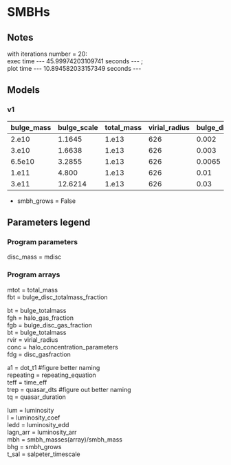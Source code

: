 # SMBHs

## Notes
with iterations number = 20:  
exec time --- 45.99974203109741 seconds --- ;  
plot time --- 10.894582033157349 seconds ---

## Models
### v1
bulge_mass | bulge_scale | total_mass | virial_radius | bulge_disc_totalmass_fractions | bulge_disc_gas_fractions | bulge_totalmas | quasar_duration
------------ | ------------- | ------------- | ------------- | ------------- | ------------- | ------------- | ------------- 
2.e10 | 1.1645 | 1.e13 | 626 | 0.002 | 0.05 | 1 | 5.e9
3.e10 | 1.6638| 1.e13 | 626 | 0.003 | 0.1 | 1 | 5.e9
6.5e10 | 3.2855| 1.e13 | 626 | 0.0065 | 0.25 | 1 | 5.e9
1.e11 | 4.800| 1.e13 | 626 | 0.01 | 0.5 | 1 | 5.e9
3.e11 | 12.6214| 1.e13 | 626 | 0.03 | 1. | 1 | 5.e9

- smbh_grows = False 

## Parameters legend

### Program parameters
disc_mass = mdisc 

### Program arrays
mtot = total_mass  
fbt = bulge_disc_totalmass_fraction  

bt = bulge_totalmass  
fgh = halo_gas_fraction  
fgb = bulge_disc_gas_fraction  
bt = bulge_totalmass  
rvir = virial_radius  
conc = halo_concentration_parameters  
fdg = disc_gasfraction

a1 = dot_t1 #figure better naming  
repeating = repeating_equation  
teff = time_eff  
trep = quasar_dts  #figure out better naming  
tq = quasar_duration
  
lum = luminosity  
l = luminosity_coef  
ledd = luminosity_edd  
lagn_arr = luminosity_arr  
mbh = smbh_masses(array)/smbh_mass  
bhg = smbh_grows  
t_sal = salpeter_timescale
